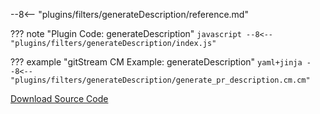 
--8<-- "plugins/filters/generateDescription/reference.md"


??? note "Plugin Code: generateDescription"
    ```javascript
    --8<-- "plugins/filters/generateDescription/index.js"
    ```
    <div class="result" markdown>
    <span>
    </span>
    </div>


??? example "gitStream CM Example: generateDescription"
    ```yaml+jinja
    --8<-- "plugins/filters/generateDescription/generate_pr_description.cm.cm"
    ```
    <div class="result" markdown>
    <span>
    </span>
    </div>

[Download Source Code](https://github.com/linear-b/gitstream/tree/main/plugins/filters/generateDescription)
